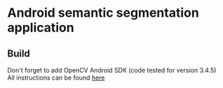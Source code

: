 # Android semantic segmentation application

## Build
Don't forget to add OpenCV Android SDK (code tested for version 3.4.5)  
All instructions can be found [here](https://docs.opencv.org/3.4.5/d0/d6c/tutorial_dnn_android.html)

